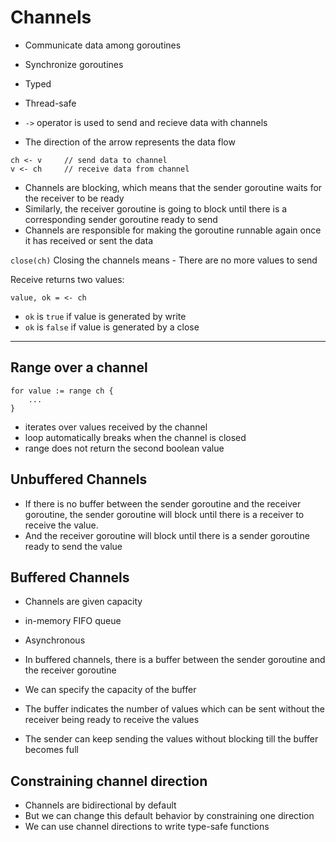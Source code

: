 # Channels

- Communicate data among goroutines
- Synchronize goroutines
- Typed
- Thread-safe

- `->` operator is used to send and recieve data with channels
- The direction of the arrow represents the data flow

```
ch <- v     // send data to channel
v <- ch     // receive data from channel
```

- Channels are blocking, which means that the sender goroutine waits for the receiver to be ready
- Similarly, the receiver goroutine is going to block until there is a corresponding sender goroutine ready to send
- Channels are responsible for making the goroutine runnable again once it has received or sent the data

`close(ch)`
Closing the channels means - There are no more values to send

Receive returns two values:

`value, ok = <- ch`

- `ok` is `true` if value is generated by write
- `ok` is `false` if value is generated by a close

---

## Range over a channel

```
for value := range ch {
    ...
}
```
- iterates over values received by the channel
- loop automatically breaks when the channel is closed
- range does not return the second boolean value

## Unbuffered Channels
- If there is no buffer between the sender goroutine and the receiver goroutine, the sender goroutine will block until
there is a receiver to receive the value.
- And the receiver goroutine will block until there is a sender goroutine ready to send the value

## Buffered Channels
- Channels are given capacity
- in-memory FIFO queue
- Asynchronous

- In buffered channels, there is a buffer between the sender goroutine and the receiver goroutine
- We can specify the capacity of the buffer
- The buffer indicates the number of values which can be sent without the receiver being ready to receive the values
- The sender can keep sending the values without blocking till the buffer becomes full

## Constraining channel direction
- Channels are bidirectional by default
- But we can change this default behavior by constraining one direction
- We can use channel directions to write type-safe functions
